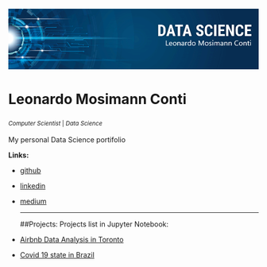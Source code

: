 <p align="center">
  <img src="/img/banner.png" >
</p>

# Leonardo Mosimann Conti
<sub> *Computer Scientist* | *Data Science* <sub>

My personal Data Science portifolio

**Links:**
* [github](https://github.com/Leomconti)

* [linkedin](https://www.linkedin.com/in/leomconti/)

* [medium](https://medium.com/@leomconti)
  
  ---
  
  ##Projects: 
  Projects list in Jupyter Notebook:
  
 * [Airbnb Data Analysis in Toronto](https://github.com/Leomconti/data_science/blob/main/airbnb_data_analysis_toronto.ipynb)
  
 * [Covid 19 state in Brazil](https://github.com/Leomconti/data_science/blob/main/Covid_19_state_in_Brazil.ipynb)
